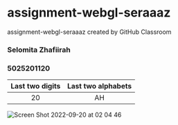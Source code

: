 # assignment-webgl-seraaaz
assignment-webgl-seraaaz created by GitHub Classroom

### Selomita Zhafiirah ###
### 5025201120 ###

|Last two digits  | Last two alphabets|
|:---:            | :---: |
|20               | AH |

![Screen Shot 2022-09-20 at 02 04 46](https://user-images.githubusercontent.com/87944227/191096516-2c0a203b-6bea-4b61-81c5-f2a34c0954b2.png)

